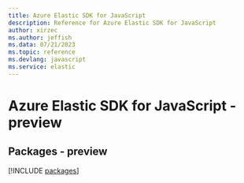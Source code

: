 ```yaml
---
title: Azure Elastic SDK for JavaScript
description: Reference for Azure Elastic SDK for JavaScript
author: xirzec
ms.author: jeffish
ms.data: 07/21/2023
ms.topic: reference
ms.devlang: javascript
ms.service: elastic
---
```

# Azure Elastic SDK for JavaScript - preview
## Packages - preview
[!INCLUDE [packages](elastic-index.md)]